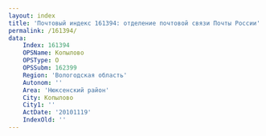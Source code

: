 ```yaml
---
layout: index
title: 'Почтовый индекс 161394: отделение почтовой связи Почты России'
permalink: /161394/
data:
    Index: 161394
    OPSName: Копылово
    OPSType: О
    OPSSubm: 162399
    Region: 'Вологодская область'
    Autonom: ''
    Area: 'Нюксенский район'
    City: Копылово
    City1: ''
    ActDate: '20101119'
    IndexOld: ''
---
```

